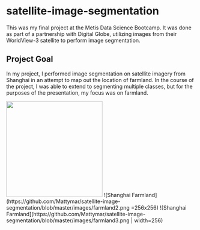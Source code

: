 # satellite-image-segmentation
This was my final project at the Metis Data Science Bootcamp. It was done as part of a partnership with Digital Globe, utilizing images from their WorldView-3 satellite to perform image segmentation.

## Project Goal

In my project, I performed image segmentation on satellite imagery from Shanghai in an attempt to map out the location of farmland. In the course of the project, I was able to extend to segmenting multiple classes, but for the purposes of the presentation, my focus was on farmland.

<img src="https://github.com/Mattymar/satellite-image-segmentation/blob/master/images/farmland1.png" width=256>
![Shanghai Farmland](https://github.com/Mattymar/satellite-image-segmentation/blob/master/images/farmland2.png =256x256)
![Shanghai Farmland](https://github.com/Mattymar/satellite-image-segmentation/blob/master/images/farmland3.png | width=256)

